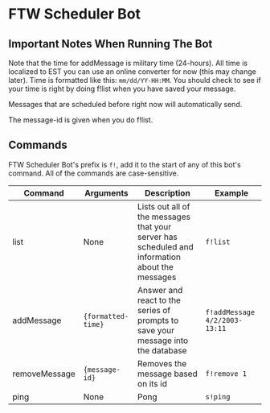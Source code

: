 # FTW Scheduler Bot

Important Notes When Running The Bot
---
Note that the time for addMessage is military time (24-hours). All time is localized to EST you can use an online converter for now (this may change later). Time is formatted like this: ``mm/dd/YY-HH:MM``. You should check to see if your time is right by doing f!list when you have saved your message.

Messages that are scheduled before right now will automatically send.

The message-id is given when you do f!list.

Commands
---
FTW Scheduler Bot's prefix is ``f!``, add it to the start of any of this bot's command. All of the commands are case-sensitive.

| Command | Arguments | Description | Example |
|---------|-----------|-------------|---------|
| list | None | Lists out all of the messages that your server has scheduled and information about the messages | ``f!list``|
| addMessage | ``{formatted-time}`` | Answer and react to the series of prompts to save your message into the database | ``f!addMessage 4/2/2003-13:11``|
| removeMessage |``{message-id}`` | Removes the message based on its id | ``f!remove 1`` | 
| ping | None | Pong | ``s!ping`` |


